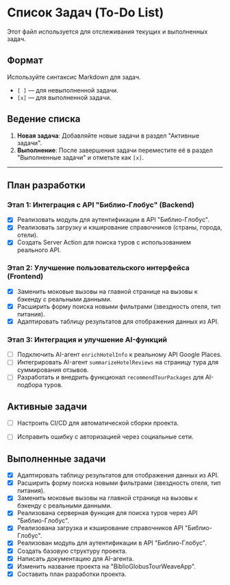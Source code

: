 # Список Задач (To-Do List)

Этот файл используется для отслеживания текущих и выполненных задач.

## Формат

Используйте синтаксис Markdown для задач.

- `[ ]` — для невыполненной задачи.
- `[x]` — для выполненной задачи.

## Ведение списка

1.  **Новая задача**: Добавляйте новые задачи в раздел "Активные задачи".
2.  **Выполнение**: После завершения задачи переместите её в раздел "Выполненные задачи" и отметьте как `[x]`.

---

## План разработки

### Этап 1: Интеграция с API "Библио-Глобус" (Backend)
- [x] Реализовать модуль для аутентификации в API "Библио-Глобус".
- [x] Реализовать загрузку и кэширование справочников (страны, города, отели).
- [x] Создать Server Action для поиска туров с использованием реального API.

### Этап 2: Улучшение пользовательского интерфейса (Frontend)
- [x] Заменить моковые вызовы на главной странице на вызовы к бэкенду с реальными данными.
- [x] Расширить форму поиска новыми фильтрами (звездность отеля, тип питания).
- [x] Адаптировать таблицу результатов для отображения данных из API.

### Этап 3: Интеграция и улучшение AI-функций
- [ ] Подключить AI-агент `enrichHotelInfo` к реальному API Google Places.
- [ ] Интегрировать AI-агент `summarizeHotelReviews` на страницу тура для суммирования отзывов.
- [ ] Разработать и внедрить функционал `recommendTourPackages` для AI-подбора туров.

## Активные задачи

- [ ] Настроить CI/CD для автоматической сборки проекта.
- [ ] Исправить ошибку с авторизацией через социальные сети.


## Выполненные задачи

- [x] Адаптировать таблицу результатов для отображения данных из API.
- [x] Расширить форму поиска новыми фильтрами (звездность отеля, тип питания).
- [x] Заменить моковые вызовы на главной странице на вызовы к бэкенду с реальными данными.
- [x] Реализована серверная функция для поиска туров через API "Библио-Глобус".
- [x] Реализована загрузка и кэширование справочников API "Библио-Глобус".
- [x] Реализован модуль для аутентификации в API "Библио-Глобус".
- [x] Создать базовую структуру проекта.
- [x] Написать документацию для AI-агента.
- [x] Изменить название проекта на "BiblioGlobusTourWeaveApp".
- [x] Составить план разработки проекта.
